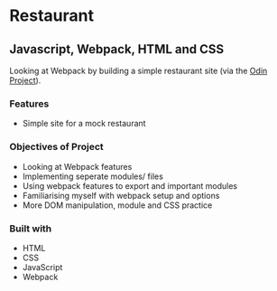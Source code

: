 # Restaurant

## Javascript, Webpack, HTML and CSS

Looking at Webpack by building a simple restaurant site (via the [Odin Project](https://www.theodinproject.com/paths/full-stack-ruby-on-rails/courses/javascript/lessons/restaurant-page)).

### Features
  - Simple site for a mock restaurant

### Objectives of Project
  - Looking at Webpack features
  - Implementing seperate modules/ files
  - Using webpack features to export and important modules
  - Familiarising myself with webpack setup and options
  - More DOM manipulation, module and CSS practice

### Built with
  - HTML
  - CSS
  - JavaScript
  - Webpack
